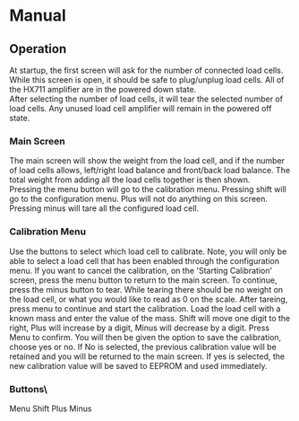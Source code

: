 # Manual
## Operation
At startup, the first screen will ask for the number of connected load cells. While this screen is open, it should be safe to plug/unplug load cells. All of the HX711 amplifier are in the powered down state.  
After selecting the number of load cells, it will tear the selected number of load cells. Any unused load cell amplifier will remain in the powered off state.
### Main Screen
The main screen will show the weight from the load cell, and if the number of load cells allows, left/right load balance and front/back load balance. The total weight from adding all the load cells together is then shown.  
Pressing the menu button will go to the calibration menu. Pressing shift will go to the configuration menu. Plus will not do anything on this screen. Pressing minus will tare all the configured load cell.
### Calibration Menu
Use the buttons to select which load cell to calibrate. Note, you will only be able to select a load cell that has been enabled through the configuration menu. If you want to cancel the calibration, on the 'Starting Calibration' screen, press the menu button to return to the main screen. To continue, press the minus button to tear. While tearing there should be no weight on the load cell, or what you would like to read as 0 on the scale. 
After tareing, press menu to continue and start the calibration. Load the load cell with a known mass and enter the value of the mass. Shift will move one digit to the right, Plus will increase by a digit, Minus will decrease by a digit. Press Menu to confirm. You will then be given the option to save the calibration, choose yes or no. If No is selected, the previous calibration value will be retained and you will be returned to the main screen. If yes is selected, the new calibration value will be saved to EEPROM and used immediately.
### Buttons\
Menu   Shift   Plus   Minus
